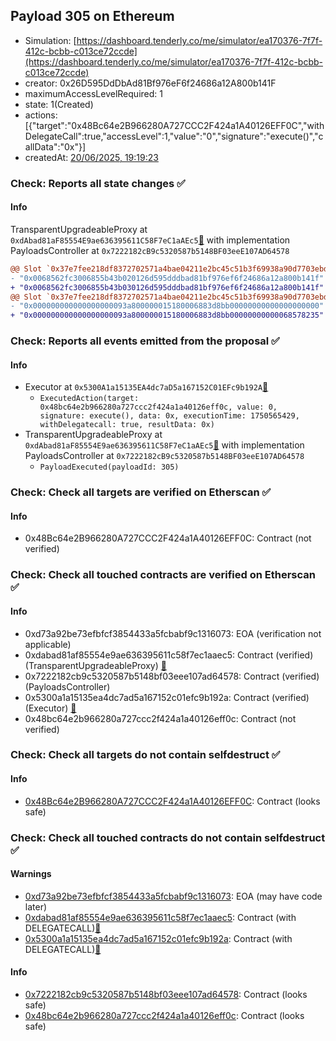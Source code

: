 ## Payload 305 on Ethereum

- Simulation: [https://dashboard.tenderly.co/me/simulator/ea170376-7f7f-412c-bcbb-c013ce72ccde](https://dashboard.tenderly.co/me/simulator/ea170376-7f7f-412c-bcbb-c013ce72ccde)
- creator: 0x26D595DdDbAd81Bf976eF6f24686a12A800b141F
- maximumAccessLevelRequired: 1
- state: 1(Created)
- actions: [{"target":"0x48Bc64e2B966280A727CCC2F424a1A40126EFF0C","withDelegateCall":true,"accessLevel":1,"value":"0","signature":"execute()","callData":"0x"}]
- createdAt: [20/06/2025, 19:19:23](https://etherscan.io/tx/0x4f119911d2d96096f30831ad6307b076c4da37df187154d98185adba54b1439a)

### Check: Reports all state changes :white_check_mark:

#### Info


TransparentUpgradeableProxy at `0xdAbad81aF85554E9ae636395611C58F7eC1aAEc5`[:ghost:](https://github.com/bgd-labs/aave-address-book "GovernanceV3Ethereum.PAYLOADS_CONTROLLER") with implementation PayloadsController at `0x7222182cB9c5320587b5148BF03eeE107AD64578`
```diff
@@ Slot `0x37e7fee218df8372702571a4bae04211e2bc45c51b3f69938a90d7703ebd445c` @@
- "0x0068562fc3006855b43b020126d595dddbad81bf976ef6f24686a12a800b141f"
+ "0x0068562fc3006855b43b030126d595dddbad81bf976ef6f24686a12a800b141f"
@@ Slot `0x37e7fee218df8372702571a4bae04211e2bc45c51b3f69938a90d7703ebd445d` @@
- "0x000000000000000000093a800000015180006883d8bb00000000000000000000"
+ "0x000000000000000000093a800000015180006883d8bb00000000000068578235"
```


### Check: Reports all events emitted from the proposal :white_check_mark:

#### Info

- Executor at `0x5300A1a15135EA4dc7aD5a167152C01EFc9b192A`[:ghost:](https://github.com/bgd-labs/aave-address-book "AaveV2Ethereum.POOL_ADMIN, AaveV2EthereumAMM.POOL_ADMIN, AaveV3Ethereum.ACL_ADMIN, AaveV3EthereumEtherFi.ACL_ADMIN, AaveV3EthereumLido.ACL_ADMIN, GovernanceV3Ethereum.EXECUTOR_LVL_1")
  - `ExecutedAction(target: 0x48bc64e2b966280a727ccc2f424a1a40126eff0c, value: 0, signature: execute(), data: 0x, executionTime: 1750565429, withDelegatecall: true, resultData: 0x)`
- TransparentUpgradeableProxy at `0xdAbad81aF85554E9ae636395611C58F7eC1aAEc5`[:ghost:](https://github.com/bgd-labs/aave-address-book "GovernanceV3Ethereum.PAYLOADS_CONTROLLER") with implementation PayloadsController at `0x7222182cB9c5320587b5148BF03eeE107AD64578`
  - `PayloadExecuted(payloadId: 305)`

### Check: Check all targets are verified on Etherscan :white_check_mark:

#### Info

- 0x48Bc64e2B966280A727CCC2F424a1A40126EFF0C: Contract (not verified) 

### Check: Check all touched contracts are verified on Etherscan :white_check_mark:

#### Info

- 0xd73a92be73efbfcf3854433a5fcbabf9c1316073: EOA (verification not applicable)
- 0xdabad81af85554e9ae636395611c58f7ec1aaec5: Contract (verified) (TransparentUpgradeableProxy) [:ghost:](https://github.com/bgd-labs/aave-address-book "GovernanceV3Ethereum.PAYLOADS_CONTROLLER")
- 0x7222182cb9c5320587b5148bf03eee107ad64578: Contract (verified) (PayloadsController) 
- 0x5300a1a15135ea4dc7ad5a167152c01efc9b192a: Contract (verified) (Executor) [:ghost:](https://github.com/bgd-labs/aave-address-book "AaveV2Ethereum.POOL_ADMIN, AaveV2EthereumAMM.POOL_ADMIN, AaveV3Ethereum.ACL_ADMIN, AaveV3EthereumEtherFi.ACL_ADMIN, AaveV3EthereumLido.ACL_ADMIN, GovernanceV3Ethereum.EXECUTOR_LVL_1")
- 0x48bc64e2b966280a727ccc2f424a1a40126eff0c: Contract (not verified) 

### Check: Check all targets do not contain selfdestruct :white_check_mark:

#### Info

- [0x48Bc64e2B966280A727CCC2F424a1A40126EFF0C](https://etherscan.io/address/0x48Bc64e2B966280A727CCC2F424a1A40126EFF0C): Contract (looks safe)

### Check: Check all touched contracts do not contain selfdestruct :white_check_mark:

#### Warnings

- [0xd73a92be73efbfcf3854433a5fcbabf9c1316073](https://etherscan.io/address/0xd73a92be73efbfcf3854433a5fcbabf9c1316073): EOA (may have code later)
- [0xdabad81af85554e9ae636395611c58f7ec1aaec5](https://etherscan.io/address/0xdabad81af85554e9ae636395611c58f7ec1aaec5): Contract (with DELEGATECALL)[:ghost:](https://github.com/bgd-labs/aave-address-book "GovernanceV3Ethereum.PAYLOADS_CONTROLLER")
- [0x5300a1a15135ea4dc7ad5a167152c01efc9b192a](https://etherscan.io/address/0x5300a1a15135ea4dc7ad5a167152c01efc9b192a): Contract (with DELEGATECALL)[:ghost:](https://github.com/bgd-labs/aave-address-book "AaveV2Ethereum.POOL_ADMIN, AaveV2EthereumAMM.POOL_ADMIN, AaveV3Ethereum.ACL_ADMIN, AaveV3EthereumEtherFi.ACL_ADMIN, AaveV3EthereumLido.ACL_ADMIN, GovernanceV3Ethereum.EXECUTOR_LVL_1")

#### Info

- [0x7222182cb9c5320587b5148bf03eee107ad64578](https://etherscan.io/address/0x7222182cb9c5320587b5148bf03eee107ad64578): Contract (looks safe)
- [0x48bc64e2b966280a727ccc2f424a1a40126eff0c](https://etherscan.io/address/0x48bc64e2b966280a727ccc2f424a1a40126eff0c): Contract (looks safe)

